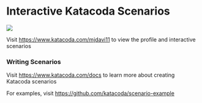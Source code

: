 # Interactive Katacoda Scenarios

[![](http://shields.katacoda.com/katacoda/mjdavi11/count.svg)](https://www.katacoda.com/mjdavi11 "Get your profile on Katacoda.com")

Visit https://www.katacoda.com/mjdavi11 to view the profile and interactive scenarios

### Writing Scenarios
Visit https://www.katacoda.com/docs to learn more about creating Katacoda scenarios

For examples, visit https://github.com/katacoda/scenario-example
